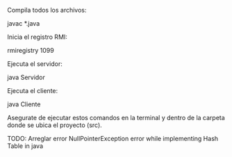 Compila todos los archivos:

javac *.java

Inicia el registro RMI:

rmiregistry 1099

Ejecuta el servidor:

java Servidor

Ejecuta el cliente:

java Cliente

Asegurate de ejecutar estos comandos en la terminal y dentro de la carpeta donde se ubica el proyecto (src). 

TODO: Arreglar error NullPointerException error while implementing Hash Table in java
